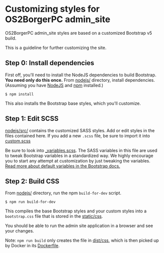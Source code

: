 # Customizing styles for OS2BorgerPC admin_site

OS2BorgerPC admin_site styles are based on a customized Bootstrap v5 build.

This is a guideline for further customizing the site.

## Step 0: Install dependencies

First off, you'll need to install the NodeJS dependencies to build Bootstrap.
**You need only do this once.**
From [nodejs/](./) directory, install dependencies.
(Assuming you have [NodeJS](https://nodejs.org/en/) and [npm](https://www.npmjs.com/) installed.)
```
$ npm install
```
This also installs the Bootstrap base styles, which you'll customize.

## Step 1: Edit SCSS

[nodejs/src/](./src) contains the customized SASS styles.
Add or edit styles in the files contained here.
If you add a new `.scss` file, be sure to import it into [custom.scss](./src/custom.scss)

Be sure to look into [_variables.scss](./src/_variables.scss). The SASS variables in this file are used to tweak Bootstrap variables in a standardized way.
We highly encourage you to start any attempt at customization by just tweaking the variables. [Read more about default variables in the Bootstrap docs.](https://getbootstrap.com/docs/5.0/customize/sass/#variable-defaults)

## Step 2: Build CSS

From [nodejs/](./) directory, run the npm `build-for-dev` script.

```
$ npm run build-for-dev
```
This compiles the base Bootstrap styles and your custom styles into a `bootstrap.css` file that is stored in the [static/css](../admin_site/static/css/bootstrap.css).

You should be able to run the admin site application in a browser and see your changes.

Note: `npm run build` only creates the file in [dist/css](dist/css/bootstrap.css), which is then picked up by Docker in its [Dockerfile](../docker/Dockerfile).
